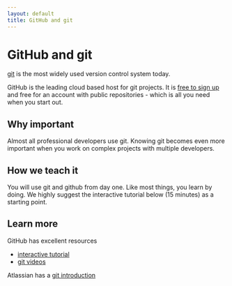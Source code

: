 ```yaml
---
layout: default
title: GitHub and git
---
```


GitHub and git
===

[git](http://git-scm.com/) is the most widely used version control system today.

GitHub is the leading cloud based host for git projects. It is [free to sign up](https://github.com) and free for an account with public repositories - which is all you need when you start out.

Why important
---

Almost all professional developers use git.  Knowing git becomes even more important when you work on complex projects with multiple developers.

How we teach it
---

You will use git and github from day one. Like most things, you learn by doing. We highly suggest the interactive tutorial below (15 minutes) as a starting point.

Learn more
---

GitHub has excellent resources

* [interactive tutorial](http://try.github.io/levels/1/challenges/1)
* [git videos](http://git-scm.com/videos)

Atlassian has a [git introduction](https://www.atlassian.com/git/tutorial/git-basics)